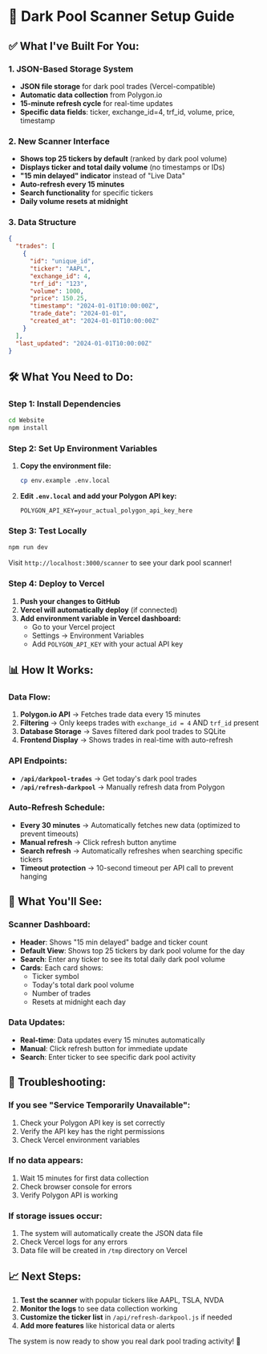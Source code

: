 # 🚀 Dark Pool Scanner Setup Guide

## ✅ **What I've Built For You:**

### **1. JSON-Based Storage System**
- **JSON file storage** for dark pool trades (Vercel-compatible)
- **Automatic data collection** from Polygon.io
- **15-minute refresh cycle** for real-time updates
- **Specific data fields**: ticker, exchange_id=4, trf_id, volume, price, timestamp

### **2. New Scanner Interface**
- **Shows top 25 tickers by default** (ranked by dark pool volume)
- **Displays ticker and total daily volume** (no timestamps or IDs)
- **"15 min delayed" indicator** instead of "Live Data"
- **Auto-refresh every 15 minutes**
- **Search functionality** for specific tickers
- **Daily volume resets at midnight**

### **3. Data Structure**
```json
{
  "trades": [
    {
      "id": "unique_id",
      "ticker": "AAPL",
      "exchange_id": 4,
      "trf_id": "123",
      "volume": 1000,
      "price": 150.25,
      "timestamp": "2024-01-01T10:00:00Z",
      "trade_date": "2024-01-01",
      "created_at": "2024-01-01T10:00:00Z"
    }
  ],
  "last_updated": "2024-01-01T10:00:00Z"
}
```

## 🛠️ **What You Need to Do:**

### **Step 1: Install Dependencies**
```bash
cd Website
npm install
```

### **Step 2: Set Up Environment Variables**
1. **Copy the environment file:**
   ```bash
   cp env.example .env.local
   ```

2. **Edit `.env.local` and add your Polygon API key:**
   ```
   POLYGON_API_KEY=your_actual_polygon_api_key_here
   ```

### **Step 3: Test Locally**
```bash
npm run dev
```

Visit `http://localhost:3000/scanner` to see your dark pool scanner!

### **Step 4: Deploy to Vercel**
1. **Push your changes to GitHub**
2. **Vercel will automatically deploy** (if connected)
3. **Add environment variable in Vercel dashboard:**
   - Go to your Vercel project
   - Settings → Environment Variables
   - Add `POLYGON_API_KEY` with your actual API key

## 📊 **How It Works:**

### **Data Flow:**
1. **Polygon.io API** → Fetches trade data every 15 minutes
2. **Filtering** → Only keeps trades with `exchange_id = 4` AND `trf_id` present
3. **Database Storage** → Saves filtered dark pool trades to SQLite
4. **Frontend Display** → Shows trades in real-time with auto-refresh

### **API Endpoints:**
- **`/api/darkpool-trades`** → Get today's dark pool trades
- **`/api/refresh-darkpool`** → Manually refresh data from Polygon

### **Auto-Refresh Schedule:**
- **Every 30 minutes** → Automatically fetches new data (optimized to prevent timeouts)
- **Manual refresh** → Click refresh button anytime
- **Search refresh** → Automatically refreshes when searching specific tickers
- **Timeout protection** → 10-second timeout per API call to prevent hanging

## 🎯 **What You'll See:**

### **Scanner Dashboard:**
- **Header**: Shows "15 min delayed" badge and ticker count
- **Default View**: Shows top 25 tickers by dark pool volume for the day
- **Search**: Enter any ticker to see its total daily dark pool volume
- **Cards**: Each card shows:
  - Ticker symbol
  - Today's total dark pool volume
  - Number of trades
  - Resets at midnight each day

### **Data Updates:**
- **Real-time**: Data updates every 15 minutes automatically
- **Manual**: Click refresh button for immediate update
- **Search**: Enter ticker to see specific dark pool activity

## 🔧 **Troubleshooting:**

### **If you see "Service Temporarily Unavailable":**
1. Check your Polygon API key is set correctly
2. Verify the API key has the right permissions
3. Check Vercel environment variables

### **If no data appears:**
1. Wait 15 minutes for first data collection
2. Check browser console for errors
3. Verify Polygon API is working

### **If storage issues occur:**
1. The system will automatically create the JSON data file
2. Check Vercel logs for any errors
3. Data file will be created in `/tmp` directory on Vercel

## 📈 **Next Steps:**

1. **Test the scanner** with popular tickers like AAPL, TSLA, NVDA
2. **Monitor the logs** to see data collection working
3. **Customize the ticker list** in `/api/refresh-darkpool.js` if needed
4. **Add more features** like historical data or alerts

The system is now ready to show you real dark pool trading activity! 🚀
